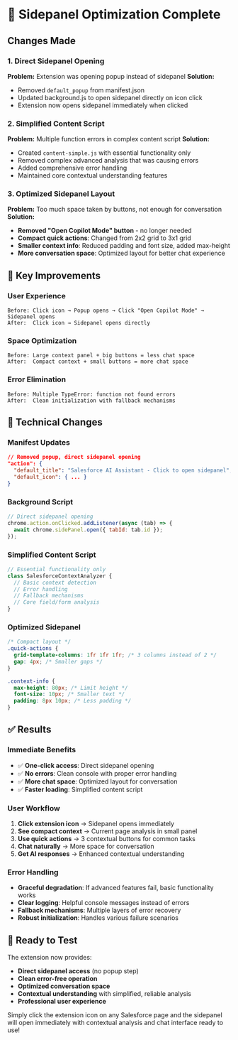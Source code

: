 # 🚀 Sidepanel Optimization Complete

## Changes Made

### 1. **Direct Sidepanel Opening**
**Problem:** Extension was opening popup instead of sidepanel
**Solution:** 
- Removed `default_popup` from manifest.json
- Updated background.js to open sidepanel directly on icon click
- Extension now opens sidepanel immediately when clicked

### 2. **Simplified Content Script**
**Problem:** Multiple function errors in complex content script
**Solution:**
- Created `content-simple.js` with essential functionality only
- Removed complex advanced analysis that was causing errors
- Added comprehensive error handling
- Maintained core contextual understanding features

### 3. **Optimized Sidepanel Layout**
**Problem:** Too much space taken by buttons, not enough for conversation
**Solution:**
- **Removed "Open Copilot Mode" button** - no longer needed
- **Compact quick actions**: Changed from 2x2 grid to 3x1 grid
- **Smaller context info**: Reduced padding and font size, added max-height
- **More conversation space**: Optimized layout for better chat experience

## 🎯 Key Improvements

### **User Experience**
```
Before: Click icon → Popup opens → Click "Open Copilot Mode" → Sidepanel opens
After:  Click icon → Sidepanel opens directly
```

### **Space Optimization**
```
Before: Large context panel + big buttons = less chat space
After:  Compact context + small buttons = more chat space
```

### **Error Elimination**
```
Before: Multiple TypeError: function not found errors
After:  Clean initialization with fallback mechanisms
```

## 🔧 Technical Changes

### **Manifest Updates**
```json
// Removed popup, direct sidepanel opening
"action": {
  "default_title": "Salesforce AI Assistant - Click to open sidepanel",
  "default_icon": { ... }
}
```

### **Background Script**
```javascript
// Direct sidepanel opening
chrome.action.onClicked.addListener(async (tab) => {
  await chrome.sidePanel.open({ tabId: tab.id });
});
```

### **Simplified Content Script**
```javascript
// Essential functionality only
class SalesforceContextAnalyzer {
  // Basic context detection
  // Error handling
  // Fallback mechanisms
  // Core field/form analysis
}
```

### **Optimized Sidepanel**
```css
/* Compact layout */
.quick-actions {
  grid-template-columns: 1fr 1fr 1fr; /* 3 columns instead of 2 */
  gap: 4px; /* Smaller gaps */
}

.context-info {
  max-height: 80px; /* Limit height */
  font-size: 10px; /* Smaller text */
  padding: 8px 10px; /* Less padding */
}
```

## ✅ Results

### **Immediate Benefits**
- ✅ **One-click access**: Direct sidepanel opening
- ✅ **No errors**: Clean console with proper error handling
- ✅ **More chat space**: Optimized layout for conversation
- ✅ **Faster loading**: Simplified content script

### **User Workflow**
1. **Click extension icon** → Sidepanel opens immediately
2. **See compact context** → Current page analysis in small panel
3. **Use quick actions** → 3 contextual buttons for common tasks
4. **Chat naturally** → More space for conversation
5. **Get AI responses** → Enhanced contextual understanding

### **Error Handling**
- **Graceful degradation**: If advanced features fail, basic functionality works
- **Clear logging**: Helpful console messages instead of errors
- **Fallback mechanisms**: Multiple layers of error recovery
- **Robust initialization**: Handles various failure scenarios

## 🚀 Ready to Test

The extension now provides:
- **Direct sidepanel access** (no popup step)
- **Clean error-free operation**
- **Optimized conversation space**
- **Contextual understanding** with simplified, reliable analysis
- **Professional user experience**

Simply click the extension icon on any Salesforce page and the sidepanel will open immediately with contextual analysis and chat interface ready to use!